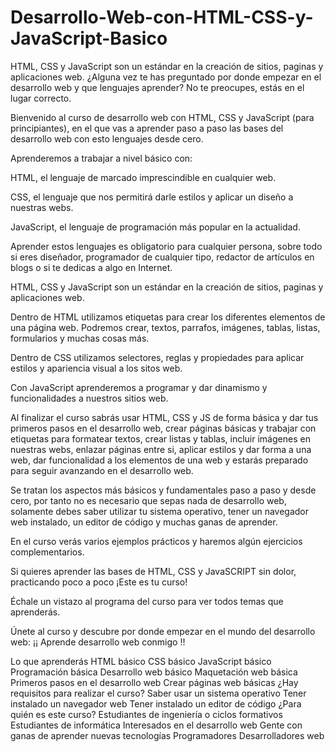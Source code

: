 # Desarrollo-Web-con-HTML-CSS-y-JavaScript-Basico
HTML, CSS y JavaScript son un estándar en la creación de sitios, paginas y aplicaciones web.
¿Alguna vez te has preguntado por donde empezar en el desarrollo web y que lenguajes aprender? No te preocupes, estás en el lugar correcto.

Bienvenido al curso de desarrollo web con HTML, CSS y JavaScript (para principiantes), en el que vas a aprender paso a paso las bases del desarrollo web con esto lenguajes desde cero.

Aprenderemos a trabajar a nivel básico con:

HTML, el lenguaje de marcado imprescindible en cualquier web.

CSS, el lenguaje que nos permitirá darle estilos y aplicar un diseño a nuestras webs.

JavaScript, el lenguaje de programación más popular en la actualidad.

Aprender estos lenguajes es obligatorio para cualquier persona, sobre todo si eres diseñador, programador de cualquier tipo, redactor de artículos en blogs o si te dedicas a algo en Internet.

HTML, CSS y JavaScript son un estándar en la creación de sitios, paginas y aplicaciones web.

Dentro de HTML utilizamos etiquetas para crear los diferentes elementos de una página web. Podremos crear, textos, parrafos, imágenes, tablas, listas, formularios y muchas cosas más.

Dentro de CSS utilizamos selectores, reglas y propiedades para aplicar estilos y apariencia visual a los sitos web.

Con JavaScript aprenderemos a programar y dar dinamismo y funcionalidades a nuestros sitios web.

Al finalizar el curso sabrás usar HTML, CSS y JS de forma básica y dar tus primeros pasos en el desarrollo web, crear páginas básicas y trabajar con etiquetas para formatear textos, crear listas y tablas, incluir imágenes en nuestras webs, enlazar páginas entre si, aplicar estilos y dar forma a una web, dar funcionalidad a los elementos de una web y estarás preparado para seguir avanzando en el desarrollo web.

Se tratan los aspectos más básicos y fundamentales paso a paso y desde cero, por tanto no es necesario que sepas nada de desarrollo web, solamente debes saber utilizar tu sistema operativo, tener un navegador web instalado, un editor de código y muchas ganas de aprender.

En el curso verás varios ejemplos prácticos y haremos algún ejercicios complementarios.

Si quieres aprender las bases de HTML, CSS y JavaSCRIPT sin dolor, practicando poco a poco ¡Este es tu curso!

Échale un vistazo al programa del curso para ver todos temas que aprenderás.

Únete al curso y descubre por donde empezar en el mundo del desarrollo web: ¡¡ Aprende desarrollo web conmigo !!

Lo que aprenderás
HTML básico
CSS básico
JavaScript básico
Programación básica
Desarrollo web básico
Maquetación web básica
Primeros pasos en el desarrollo web
Crear páginas web básicas
¿Hay requisitos para realizar el curso?
Saber usar un sistema operativo
Tener instalado un navegador web
Tener instalado un editor de código
¿Para quién es este curso?
Estudiantes de ingeniería o ciclos formativos
Estudiantes de informática
Interesados en el desarrollo web
Gente con ganas de aprender nuevas tecnologías
Programadores
Desarrolladores web
